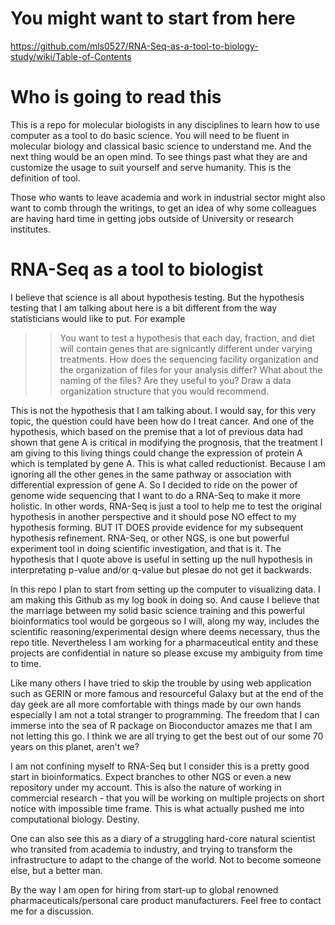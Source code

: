 # You might want to start from here

https://github.com/mls0527/RNA-Seq-as-a-tool-to-biology-study/wiki/Table-of-Contents

# Who is going to read this

This is a repo for molecular biologists in any disciplines to learn how to use computer as a tool to do basic science. You will need to be fluent in molecular biology and classical basic science to understand me. And the next thing would be an open mind. To see things past what they are and customize the usage to suit yourself and serve humanity. This is the definition of tool.

Those who wants to leave academia and work in industrial sector might also want to comb through the writings, to get an idea of why some colleagues are having hard time in getting jobs outside of University or research institutes.  

# RNA-Seq as a tool to biologist

I believe that science is all about hypothesis testing. But the hypothesis testing that I am talking about here is a bit different from the way statisticians would like to put. For example 

>>You want to test a hypothesis that each day, fraction, and diet will contain genes that are signicantly different under varying treatments. How does the sequencing facility organization and the organization of files for your analysis differ? What about the naming of the files? Are they useful to you? Draw a data organization structure that you would recommend.

This is not the hypothesis that I am talking about. I would say, for this very topic, the question could have been how do I treat cancer. And one of the hypothesis, which based on the premise that a lot of previous data had shown that gene A is critical in modifying the prognosis, that the treatment I am giving to this living things could change the expression of protein A which is templated by gene A. This is what called reductionist. Because I am ignoring all the other genes in the same pathway or association with differential expression of gene A. So I decided to ride on the power of genome wide sequencing that I want to do a RNA-Seq to make it more holistic. In other words, RNA-Seq is just a tool to help me to test the original hypothesis in another perspective and it should pose NO effect to my hypothesis forming. BUT IT DOES provide evidence for my subsequent hypothesis refinement. RNA-Seq, or other NGS, is one but powerful experiment tool in doing scientific investigation, and that is it. The hypothesis that I quote above is useful in setting up the null hypothesis in interpretating p-value and/or q-value but plesae do not get it backwards.

In this repo I plan to start from setting up the computer to visualizing data. I am making this Github as my log book in doing so. And cause I believe that the marriage between my solid basic science training and this powerful bioinformatics tool would be gorgeous so I will, along my way, includes the scientific reasoning/experimental design where deems necessary, thus the repo title. Nevertheless I am working for a pharmaceutical entity and these projects are confidential in nature so please excuse my ambiguity from time to time.

Like many others I have tried to skip the trouble by using web application such as GERIN or more famous and resourceful Galaxy but at the end of the day geek are all more comfortable with things made by our own hands especially I am not a total stranger to programming. The freedom that I can immerse into the sea of R package on Bioconductor amazes me that I am not letting this go. I think we are all trying to get the best out of our some 70 years on this planet, aren't we?

I am not confining myself to RNA-Seq but I consider this is a pretty good start in bioinformatics. Expect branches to other NGS or even a new repository under my account. This is also the nature of working in commercial research - that you will be working on multiple projects on short notice with impossible time frame. This is what actually pushed me into computational biology. Destiny. 

One can also see this as a diary of a struggling hard-core natural scientist who transited from academia to industry, and trying to transform the infrastructure to adapt to the change of the world. Not to become someone else, but a better man. 

By the way I am open for hiring from start-up to global renowned pharmaceuticals/personal care product manufacturers. Feel free to contact me for a discussion. 
